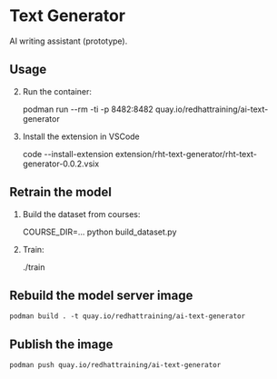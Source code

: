 # Text Generator

AI writing assistant (prototype).

## Usage

2. Run the container:

    podman run --rm -ti -p 8482:8482 quay.io/redhattraining/ai-text-generator

3. Install the extension in VSCode

    code --install-extension extension/rht-text-generator/rht-text-generator-0.0.2.vsix

## Retrain the model

1. Build the dataset from courses:

    COURSE_DIR=... python build_dataset.py

2. Train:

    ./train

## Rebuild the model server image

    podman build . -t quay.io/redhattraining/ai-text-generator

## Publish the image

    podman push quay.io/redhattraining/ai-text-generator
